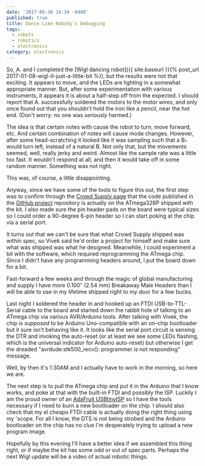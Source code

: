 ```yaml
---
date: '2017-05-16 14:34 -0400'
published: true
title: Dance Like Nobody's Debugging
tags:
  - robots
  - robotics
  - electronics
category: electronics
---
```

So, A. and I completed the [Wigl dancing robot]({{ site.baseurl }}{% post_url 2017-01-08-wigl-it-just-a-little-bit %}), but the results were not that exciting. It appears to move, and the LEDs are lighting in a somewhat appropriate manner. But, after some experimentation with various instruments, it appears it is about a half-step off from the expected. I should report that A. successfully soldered the motors to the motor wires, and only once found out that you shouldn't hold the iron like a pencil, near the hot end. (Don't worry: no one was _seriously_ harmed.)

The idea is that certain notes with cause the robot to turn, move forward, etc. And certain combination of notes will cause mode changes. However, after some head-scratching it looked like it was sampling such that a B&#x266D; would turn left, instead of a natural B. Not only that, but the movements seemed, well, really jerky and weird. Almost like the sample rate was a little too fast. It wouldn't respond at all, and then it would take off in some random manner. Something was not right.

This was, of course, a little disappointing.

Anyway, since we have some of the tools to figure this out, the first step was to confirm through the  [Crowd Supply page](https://www.crowdsupply.com/vivek-mano/wigl) that the code published in the [GitHub project](https://github.com/vivekmano/wigl) repository is actually on the ATmega328P shipped with the kit. I also made sure the pin header pads on the board were typical sizes so I could order a 90-degree 6-pin header so I can start poking at the chip via a serial port.

<a name="more"></a>

It turns out that we can't be sure that what Crowd Supply shipped was within spec, so Vivek said he'd order a project for himself and make sure what was shipped was what he designed. Meanwhile, I could experiment a bit with the software, which required reprogramming the ATmega chip. Since I didn't have any programming headers around, I put the board down for a bit.

Fast-forward a few weeks and through the magic of global manufacturing and supply I have more 0.100&#x02033; (2.54 mm) Breakaway Male Headers than I will be able to use in my lifetime shipped right to my door for a few bucks.

Last night I soldered the header in and hooked up an FTDI USB-to-TTL-Serial cable to the board and started down the rabbit hole of talking to an ATmega chip via various AVR/Arduino tools. After talking with Vivek, the chip is _supposed_ to be Arduino Uno-compatible with an on-chip bootloader but it sure isn't behaving like it. It looks like the serial port circuit is sensing the DTR and invoking the auto-reset (or at least we see some LEDs flashing, which is the universal indicator for Arduino auto-reset) but otherwise I get the dreaded "avrdude:stk500_recv(): programmer is not responding" message.

Well, by then it's 1:30AM and I actually have to work in the morning, so here we are.

The next step is to pull the ATmega chip and put it in the Arduino that I know works, and poke at that with the built-in FTDI and possibly the ISP. Luckily I am the proud owner of an [AdaFruit USBtinyISP](https://learn.adafruit.com/usbtinyisp) so I have the tools necessary if I need to burn a new bootloader on the chip. I should also check that my el cheapo FTDI cable is actually doing the right thing using my 'scope. For all I know, the DTS is not being strobed and the Arduino bootloader on the chip has no clue I'm desperately trying to upload a new program image.

Hopefully by this evening I'll have a better idea if we assembled this thing right, or if maybe the kit has some odd or out of spec parts. Perhaps the next Wigl update will be a video of actual robotic things.
